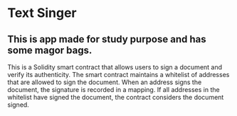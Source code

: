 # Text Singer
## This is app made for study purpose and has some magor bags.

This is a Solidity smart contract that allows users to sign a document and verify its authenticity. The smart contract maintains a whitelist of addresses that are allowed to sign the document. When an address signs the document, the signature is recorded in a mapping. If all addresses in the whitelist have signed the document, the contract considers the document signed.